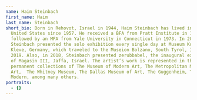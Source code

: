 ```yaml
---
name: Haim Steinbach
first_name: Haim
last_name: Steinbach
short_bio: Born in Rehovot, Israel in 1944, Haim Steinbach has lived in the
  United States since 1957. He received a BFA from Pratt Institute in 1968,
  followed by an MFA from Yale University in Connecticut in 1973. In 2018,
  Steinbach presented the solo exhibition every single day at Museum Kurhaus
  Kleve, Germany, which traveled to the Museion Bolzano, South Tyrol, Italy in
  2019. Also, in 2018, Steinbach presented zerubbabel, the inaugural exhibition
  of Magasin III, Jaffa, Israel. The artist’s work is represented in the
  permanent collections of The Museum of Modern Art, The Metropolitan Museum of
  Art,  The Whitney Museum, The Dallas Museum of Art, The Guggenheim, Tate
  Modern, among many others.
portraits:
  - {}
---
```

